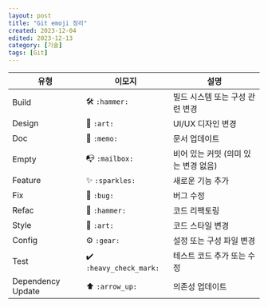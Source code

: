 ```yaml
---
layout: post
title: "Git emoji 정리"
created: 2023-12-04
edited: 2023-12-13
category: [기술]
tags: [Git]
---
```



| 유형                | 이모지                     | 설명                     |
| ----------------- | ----------------------- | ---------------------- |
| Build             | 🛠️ `:hammer:`          | 빌드 시스템 또는 구성 관련 변경     |
| Design            | 🎨 `:art:`              | UI/UX 디자인 변경           |
| Doc               | 📝 `:memo:`             | 문서 업데이트                |
| Empty             | 📭 `:mailbox:`          | 비어 있는 커밋 (의미 있는 변경 없음) |
| Feature           | ✨ `:sparkles:`          | 새로운 기능 추가              |
| Fix               | 🐛 `:bug:`              | 버그 수정                  |
| Refac             | 🔨 `:hammer:`           | 코드 리팩토링                |
| Style             | 🎨 `:art:`              | 코드 스타일 변경              |
| Config            | ⚙️ `:gear:`             | 설정 또는 구성 파일 변경         |
| Test              | ✔️ `:heavy_check_mark:` | 테스트 코드 추가 또는 수정        |
| Dependency Update | ⬆️ `:arrow_up:`         | 의존성 업데이트               |

